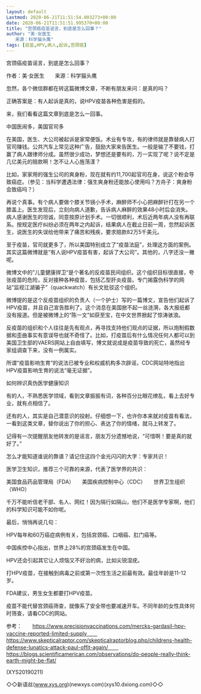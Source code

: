 ```yaml
---
layout: default
Lastmod: 2020-06-21T11:51:54.003273+00:00
date: 2020-06-21T11:51:51.995370+00:00
title: "宫颈癌疫苗谣言，到底是怎么回事？"
author: "美·女医生
　　来源：科学猫头鹰"
tags: [疫苗,HPV,病人,起诉,宫颈癌]
---
```


宫颈癌疫苗谣言，到底是怎么回事？

作者：美·女医生　　来源：科学猫头鹰

忽然，各个微信群都在转这篇微博文章，不断有朋友来问：是真的吗？

正确答案是：有人起诉是真的，说HPV疫苗各种危害是假的。

来，我们看看这篇文章到底是怎么一回事。

中国医闹多，美国官司多

在美国，医生、大公司被起诉是家常便饭。术业有专攻，有的律师就是靠替病人打官司赚钱。公共汽车上常见这种广告，鼓励大家来告医生。一般是输了不要钱，打赢了病人跟律师分成。虽然很少成功，梦想还是要有的，万一实现了呢？说不定是几亿美元的赔款啊！怎不让人心旌荡漾？

比如，家家用的强生公司的爽身粉，现在就有约11,700起官司在身，说这个粉会导致癌症。（参见：当科学遭遇法律：强生爽身粉还能放心使用吗？方舟子：爽身粉会致癌吗？）

再说个真事。有个病人要做个膝关节镜小手术，麻醉师不小心把麻醉针打在另一个膝盖上。医生发现后，立刻向病人道歉，告诉病人麻醉的效果48小时后会消失。病人感谢医生的坦诚，同意按原计划手术。一切很顺利，术后近两年病人没有再联系。按规定医疗纠纷必须在两年之内起诉，结果病人在截止日前一周，忽然起诉医生，说医生的失误给他带来了痛苦和残疾，要求赔款82万5千美元。

至于疫苗，官司就更多了，所以美国特别成立了“疫苗法庭”，处理这方面的案例。其实这篇微博就是“有人说HPV疫苗有害，起诉了大公司”。其他的，八字还没一撇呢。

微博文中的”儿童健康捍卫“是个著名的反疫苗民间组织。这个组织目标很直接，夸张疫苗的危险，反对接种各种疫苗，包括乙型肝炎疫苗。专门揭露伪科学的网站”监视江湖骗子”（quackwatch）有长文批驳这个组织。

微博提的是这个反疫苗组织的负责人（一个护士）写的一篇博文，宣告他们起诉了HPV疫苗，并且自己宣告胜利了。这个消息在美国掀不起一丝涟漪，各大报纸都没有报道。但是被微博上的“陈一文”如获至宝，在中文世界掀起了惊涛骇浪。

反疫苗的组织和个人往往是先有观点，再寻找支持他们观点的证据，所以炮制假数据和歪曲事实有意误导也就不奇怪了。比如，打疫苗后有什么情况任何人都可以到美国卫生部的VAERS网站上自由填写，博文就说成是疫苗导致的死亡，虽然经专家组调查下来，没有一例属实。

所谓“疫苗影响生育”的说法已被专业和权威机构多次辟谣，CDC网站特地指出HPV疫苗影响生育的说法“毫无证据”。

如何辨识真伪医学健康知识

有的人，不熟悉医学领域，看到文章振振有词，各种百分比眼花缭乱，看上去好专业，就有点相信了。

还有的人，其实是自己潜意识的投射。仔细想一下，也许你本来就对疫苗有看法，一看到这类文章，替你说出了你的担心、表达了你的情绪，就马上转发了。

记得有一次提醒朋友他转发的是谣言，朋友万分遗憾地说，“可惜啊！要是真的就好了。”

怎么才能知道谁说的靠谱？请记住这四个金光闪闪的大字：专家共识！

医学卫生知识，推荐三个可靠的来源，代表了医学界的共识：

美国食品药品管理局（FDA）　　美国疾病控制中心（CDC）　　世界卫生组织（WHO）

千万不能听信老干部、名人、网红！因为隔行如隔山，他们不是医学专家啊，他们的科学知识可能不如你呢。

最后，悄悄再说几句：

HPV每年和60万癌症病例有关，包括宫颈癌、口咽癌、肛门癌等。

中国疾控中心指出，世界上28%的宫颈癌发生在中国。

HPV还会引起其它让人烦恼又不好治的病，比如尖锐湿疣。

打HPV疫苗，在接触到病毒之前或第一次性生活之前最有效。最佳年龄是11-12岁。

FDA建议，男生女生都要打HPV疫苗。

疫苗不能代替宫颈癌筛查，就像系了安全带也要减速开车。不同年龄的女性具体何时筛查，请看CDC的网站。

参考：　　https://www.precisionvaccinations.com/mercks-gardasil-hpv-vaccine-reported-limited-supply　　https://www.skepticalraptor.com/skepticalraptorblog.php/childrens-health-defense-lunatics-attack-paul-offit-again/　　https://blogs.scientificamerican.com/observations/do-people-really-think-earth-might-be-flat/

(XYS20190211)

◇◇新语丝(www.xys.org)(newxys.com)(xys10.dxiong.com)◇◇

